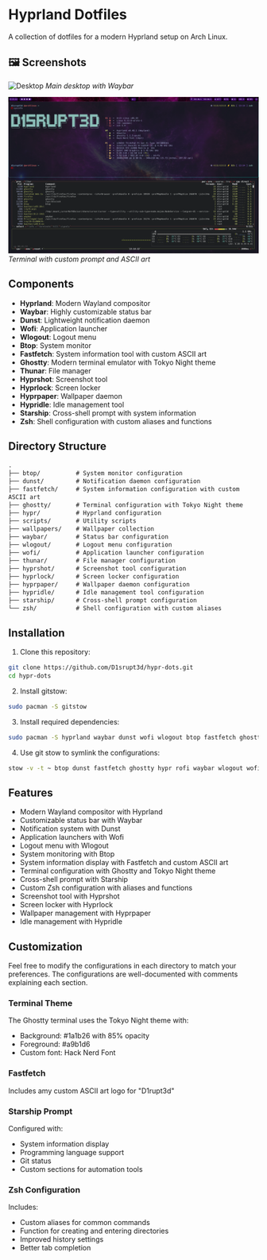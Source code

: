 # Hyprland Dotfiles

A collection of dotfiles for a modern Hyprland setup on Arch Linux.

## 🖼️ Screenshots

![Desktop](assets/screenshots/desktop.png)
*Main desktop with Waybar*

![Terminal](assets/screenshots/terminal.png)
*Terminal with custom prompt and ASCII art*

## Components

- **Hyprland**: Modern Wayland compositor
- **Waybar**: Highly customizable status bar
- **Dunst**: Lightweight notification daemon
- **Wofi**: Application launcher
- **Wlogout**: Logout menu
- **Btop**: System monitor
- **Fastfetch**: System information tool with custom ASCII art
- **Ghostty**: Modern terminal emulator with Tokyo Night theme
- **Thunar**: File manager
- **Hyprshot**: Screenshot tool
- **Hyprlock**: Screen locker
- **Hyprpaper**: Wallpaper daemon
- **Hypridle**: Idle management tool
- **Starship**: Cross-shell prompt with system information
- **Zsh**: Shell configuration with custom aliases and functions

## Directory Structure

```
.
├── btop/          # System monitor configuration
├── dunst/         # Notification daemon configuration
├── fastfetch/     # System information configuration with custom ASCII art
├── ghostty/       # Terminal configuration with Tokyo Night theme
├── hypr/          # Hyprland configuration
├── scripts/       # Utility scripts
├── wallpapers/    # Wallpaper collection
├── waybar/        # Status bar configuration
├── wlogout/       # Logout menu configuration
├── wofi/          # Application launcher configuration
├── thunar/        # File manager configuration
├── hyprshot/      # Screenshot tool configuration
├── hyprlock/      # Screen locker configuration
├── hyprpaper/     # Wallpaper daemon configuration
├── hypridle/      # Idle management tool configuration
├── starship/      # Cross-shell prompt configuration
└── zsh/           # Shell configuration with custom aliases
```

## Installation

1. Clone this repository:
```bash
git clone https://github.com/D1srupt3d/hypr-dots.git
cd hypr-dots
```

2. Install gitstow:
```bash
sudo pacman -S gitstow
```

3. Install required dependencies:
```bash
sudo pacman -S hyprland waybar dunst wofi wlogout btop fastfetch ghostty thunar hyprshot hyprlock hyprpaper hypridle starship zsh
```

4. Use git stow to symlink the configurations:
```bash
stow -v -t ~ btop dunst fastfetch ghostty hypr rofi waybar wlogout wofi thunar hyprshot hyprlock hyprpaper hypridle starship zsh
```

## Features

- Modern Wayland compositor with Hyprland
- Customizable status bar with Waybar
- Notification system with Dunst
- Application launchers with Wofi
- Logout menu with Wlogout
- System monitoring with Btop
- System information display with Fastfetch and custom ASCII art
- Terminal configuration with Ghostty and Tokyo Night theme
- Cross-shell prompt with Starship
- Custom Zsh configuration with aliases and functions
- Screenshot tool with Hyprshot
- Screen locker with Hyprlock
- Wallpaper management with Hyprpaper
- Idle management with Hypridle

## Customization

Feel free to modify the configurations in each directory to match your preferences. The configurations are well-documented with comments explaining each section.

### Terminal Theme
The Ghostty terminal uses the Tokyo Night theme with:
- Background: #1a1b26 with 85% opacity
- Foreground: #a9b1d6
- Custom font: Hack Nerd Font

### Fastfetch
Includes amy custom ASCII art logo for "D1rupt3d"

### Starship Prompt
Configured with:
- System information display
- Programming language support
- Git status
- Custom sections for automation tools

### Zsh Configuration
Includes:
- Custom aliases for common commands
- Function for creating and entering directories
- Improved history settings
- Better tab completion
